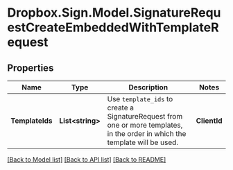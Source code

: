 # Dropbox.Sign.Model.SignatureRequestCreateEmbeddedWithTemplateRequest

## Properties

Name | Type | Description | Notes
------------ | ------------- | ------------- | -------------
**TemplateIds** | **List&lt;string&gt;** |  Use `template_ids` to create a SignatureRequest from one or more templates, in the order in which the template will be used.  | **ClientId** | **string** |  Client id of the app you&#39;re using to create this embedded signature request. Used for security purposes.  | **Signers** | [**List&lt;SubSignatureRequestTemplateSigner&gt;**](SubSignatureRequestTemplateSigner.md) |  _t__Sub::SignatureRequestTemplateSigner::DESCRIPTION  | **AllowDecline** | **bool** |  Allows signers to decline to sign a document if `true`. Defaults to `false`.  | [optional] [default to false]**Ccs** | [**List&lt;SubCC&gt;**](SubCC.md) |  Add CC email recipients. Required when a CC role exists for the Template.  | [optional] **CustomFields** | [**List&lt;SubCustomField&gt;**](SubCustomField.md) |  An array defining values and options for custom fields. Required when a custom field exists in the Template.  | [optional] **Files** | **List&lt;System.IO.Stream&gt;** |  Use `files[]` to indicate the uploaded file(s) to send for signature.<br><br>This endpoint requires either **files** or **file_urls[]**, but not both.  | [optional] **FileUrls** | **List&lt;string&gt;** |  Use `file_urls[]` to have Dropbox Sign download the file(s) to send for signature.<br><br>This endpoint requires either **files** or **file_urls[]**, but not both.  | [optional] **Message** | **string** |  The custom message in the email that will be sent to the signers.  | [optional] **Metadata** | **Dictionary&lt;string, Object&gt;** |  _t__Sub::Metadata::DESCRIPTION  | [optional] **SigningOptions** | [**SubSigningOptions**](SubSigningOptions.md) |    | [optional] **Subject** | **string** |  The subject in the email that will be sent to the signers.  | [optional] **TestMode** | **bool** |  Whether this is a test, the signature request will not be legally binding if set to `true`. Defaults to `false`.  | [optional] [default to false]**Title** | **string** |  The title you want to assign to the SignatureRequest.  | [optional] **PopulateAutoFillFields** | **bool** |  Controls whether [auto fill fields](https://faq.hellosign.com/hc/en-us/articles/360051467511-Auto-Fill-Fields) can automatically populate a signer&#39;s information during signing.<br><br>**NOTE:** Keep your signer&#39;s information safe by ensuring that the _signer on your signature request is the intended party_ before using this feature.  | [optional] [default to false]

[[Back to Model list]](../README.md#documentation-for-models) [[Back to API list]](../README.md#documentation-for-api-endpoints) [[Back to README]](../README.md)

